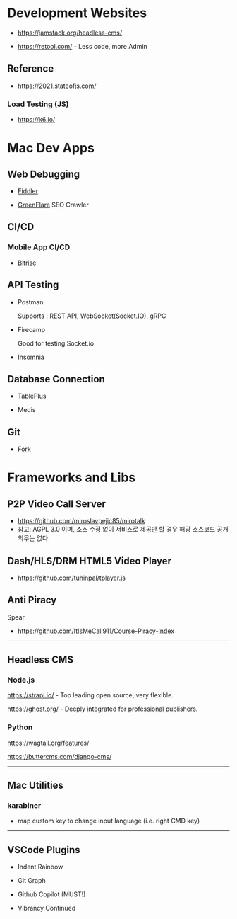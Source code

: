 # Development Websites 

* https://jamstack.org/headless-cms/

* https://retool.com/ - Less code, more Admin

## Reference

* https://2021.stateofjs.com/

### Load Testing (JS)

* https://k6.io/

# Mac Dev Apps

## Web Debugging

* [Fiddler](https://www.telerik.com/fiddler)

* [GreenFlare](https://greenflare.io/) SEO Crawler 



## CI/CD

### Mobile App CI/CD

* [Bitrise](https://www.bitrise.io/)

## API Testing

* Postman

  Supports : REST API, WebSocket(Socket.IO), gRPC

* Firecamp

  Good for testing Socket.io

* Insomnia 

## Database Connection

* TablePlus 

* Medis

## Git

* [Fork](https://git-fork.com/)

# Frameworks and Libs 

## P2P Video Call Server

* https://github.com/miroslavpejic85/mirotalk
* 참고: AGPL 3.0 이며, 소스 수정 없이 서비스로 제공만 할 경우 해당 소스코드 공개 의무는 없다. 

## Dash/HLS/DRM HTML5 Video Player 

* https://github.com/tuhinpal/tplayer.js

## Anti Piracy

Spear 

* https://github.com/ItIsMeCall911/Course-Piracy-Index 

--- 

## Headless CMS 

### Node.js

https://strapi.io/ - Top leading open source, very flexible.

https://ghost.org/ - Deeply integrated for professional publishers.

### Python

https://wagtail.org/features/

https://buttercms.com/django-cms/


---

## Mac Utilities 

### karabiner

* map custom key to change input language (i.e. right CMD key)

---

## VSCode Plugins

* Indent Rainbow 

* Git Graph

* Github Copilot (MUST!)

* Vibrancy Continued 



